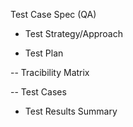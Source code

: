 

Test Case Spec (QA)

- Test Strategy/Approach

- Test Plan

-- Tracibility Matrix

-- Test Cases

- Test Results Summary

